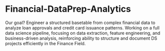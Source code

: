 # Financial-DataPrep-Analytics
Our goal? Engineer a structured basetable from complex financial data to analyze loan approvals and credit card issuance patterns. Working on a full data science pipeline, focusing on data extraction, feature engineering, and business-driven analysis, reinforcing ability to structure and document DS projects efficiently in the Finance Field.
